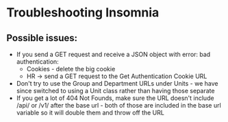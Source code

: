 # Troubleshooting Insomnia

## Possible issues:

* If you send a GET request and receive a JSON object with error: bad authentication: 
    * Cookies - delete the big cookie
    * HR -> send a GET request to the Get Authentication Cookie URL
* Don't try to use the Group and Department URLs under Units - we have since switched to using a Unit class rather than having those separate
* If you get a lot of 404 Not Founds, make sure the URL doesn't include /api/ or /v1/ after the base url - both of those are included in the base url variable so it will double them and throw off the URL